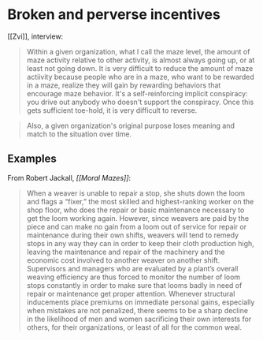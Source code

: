 # Broken and perverse incentives
[[Zvi]], interview:

> Within a given organization, what I call the maze level, the amount of maze activity relative to other activity, is almost always going up, or at least not going down. It is very difficult to reduce the amount of maze actiivity because people who are in a maze, who want to be rewarded in a maze, realize they will gain by rewarding  behaviors that encourage maze behavior. It's a self-reinforcing implicit conspiracy: you drive out anybody who doesn't support the conspiracy. Once this gets sufficient toe-hold, it is very difficult to reverse. 

> Also, a given organization's original purpose loses meaning and match to the situation over time.

## Examples

From Robert Jackall, _[[_Moral Mazes_]]_:
> When a weaver is unable to repair a stop, she shuts down the loom and flags a “fixer,” the most skilled and highest-ranking worker on the shop floor, who does the repair or basic maintenance necessary to get the loom working again. However, since weavers are paid by the piece and can make no gain from a loom out of service for repair or maintenance during their own shifts, weavers will tend to remedy stops in any way they can in order to keep their cloth production high, leaving the maintenance and repair of the machinery and the economic cost involved to another weaver on another shift. Supervisors and managers who are evaluated by a plant’s overall weaving efficiency are thus forced to monitor the number of loom stops constantly in order to make sure that looms badly in need of repair or maintenance get proper attention. Whenever structural inducements place premiums on immediate personal gains, especially when mistakes are not penalized, there seems to be a sharp decline in the likelihood of men and women sacrificing their own interests for others, for their organizations, or least of all for the common weal.